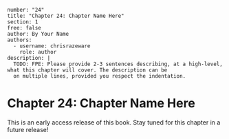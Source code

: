 ```metadata
number: "24"
title: "Chapter 24: Chapter Name Here"
section: 1
free: false
author: By Your Name
authors:
  - username: chrisrazeware
    role: author
description: |
  TODO: FPE: Please provide 2-3 sentences describing, at a high-level, what this chapter will cover. The description can be
  on multiple lines, provided you respect the indentation.
```

# Chapter 24: Chapter Name Here

This is an early access release of this book. Stay tuned for this chapter in a future release!
